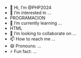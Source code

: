 - 👋 Hi, I’m @PHP2024
- 👀 I’m interested in ...
- PROGRAMACION
- 🌱 I’m currently learning ...
- HTML
- 💞️ I’m looking to collaborate on ...
- 📫 How to reach me ...
- 😄 Pronouns: ...
- ⚡ Fun fact: ...

<!---
PHP2024/PHP2024 is a ✨ special ✨ repository because its `README.md` (this file) appears on your GitHub profile.
You can click the Preview link to take a look at your changes.
--->
